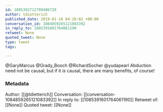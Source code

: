 ```yaml
---
id: 1085392712709406720
author: tdietterich
published_date: 2019-01-16 04:26:02 +00:00
conversation_id: 1084859265121083392
in_reply_to: 1085391601764061190
retweet: None
quoted_tweet: None
type: tweet
tags:

---
```


@GaryMarcus @Grady_Booch @RichardSocher @yudapearl Abduction need not be causal, but if it *is* causal, there are many benefits, of course!

### Metadata

Author: [[@tdietterich]]
Conversation: [[conversation-1084859265121083392]]
In reply to: [[1085391601764061190]]
Retweet of: [[None]]
Quoted tweet: [[None]]
